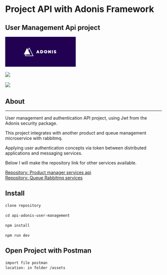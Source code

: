 # Project API with Adonis Framework

## User Management Api project

<img src="https://github.com/WictorHiago/api-adonis/blob/main/assets/adonis.png" width="45%">

<p align="left">
  <a href="https://skillicons.dev">
    <img src="https://skillicons.dev/icons?i=nodejs,adonis,typescript,postgresql,jwt,lucid" />
  </a>
</p>

<p align="left">
  <a href="https://skillicons.dev">
    <img src="https://skillicons.dev/icons?i=git,github,docker,vscode,postman,linux" />
  </a>
</p>

## About

<hr>
<p>
User management and authentication API project, using Jwt from the Adonis security package.

This project integrates with another product and queue management microservice with rabbitmq.

Applying user authentication concepts via token between distributed applications and messaging services.

Below I will make the repository link for other services available.

</p>

<u><a href="#" target="blank">Repository: Product manager services api</a></u>
<br>
<u><a href="#" target="blank">Repository: Queue Rabbitmq services</a></u>

## Install

```
clone repository

cd api-adonis-user-management

npm install

npm run dev

```

## Open Project with Postman

```
import file postman
location: in folder /assets

```
